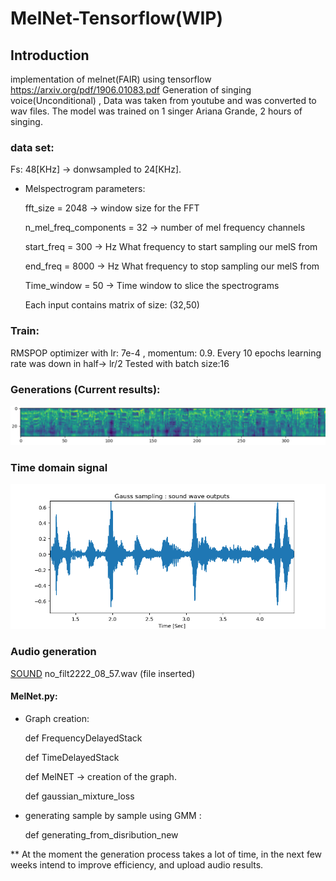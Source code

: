 # MelNet-Tensorflow(WIP)
## Introduction
implementation of melnet(FAIR) using tensorflow https://arxiv.org/pdf/1906.01083.pdf
Generation of singing voice(Unconditional) , Data was taken from youtube and was converted to wav files.
The model was trained on 1 singer Ariana Grande, 2 hours of singing.

### data set:
Fs: 48[KHz] -> donwsampled to 24[KHz].
- Melspectrogram parameters: 

   fft_size = 2048  -> window size for the FFT

   n_mel_freq_components = 32  -> number of mel frequency channels

   start_freq = 300  -> Hz What frequency to start sampling our melS from

   end_freq = 8000  -> Hz  What frequency to stop sampling our melS from

   Time_window = 50  -> Time window to slice the spectrograms

   Each input contains matrix of size: (32,50)


### Train:
RMSPOP optimizer with lr: 7e-4 , momentum: 0.9.
Every 10 epochs learning rate was down in half-> lr/2
Tested with batch size:16
### Generations (Current results):
![](./images/generations.PNG)
### Time domain signal
![](./images/TimeSignal.png)
### Audio generation
[SOUND](/no_filt2222_08_57.wav)
no_filt2222_08_57.wav (file inserted)


#### MelNet.py:
- Graph creation:

   def FrequencyDelayedStack 

   def TimeDelayedStack

   def MelNET -> creation of the graph.

   def gaussian_mixture_loss 

- generating sample by sample using GMM :

   def generating_from_disribution_new


** At the moment the generation process takes a lot of time, in the next few weeks intend to improve efficiency, and upload audio 
results.


